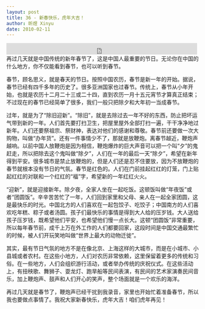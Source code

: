 ```yaml
---
layout: post
title: 36 - 新春快乐，虎年大吉！
author: 昕煜 Xinyu
date: 2010-02-11
---
```


<iframe src="https://archive.org/embed/slowchinese_201909/Slow_Chinese_036.mp3" width="500" height="30" frameborder="0" webkitallowfullscreen="true" mozallowfullscreen="true" allowfullscreen></iframe>
再过几天就是中国传统的新年春节了，这是中国人最重要的节日。无论你在中国的什么地方，你不仅能看到春节，也可以听到春节。

春节，顾名思义，就是春天的节日。按照中国农历，春节是新一年的开始。据说，春节已经有四千多年的历史了。很多亚洲国家也过春节。传统上，春节从小年开始，也就是农历十二月二十三或二十四，直到农历一月十五元宵节才算真正结束；不过现在的春节已经简单了很多，我们一般只把除夕和大年初一当成春节。

过年，就是为了“除旧迎新”。“除旧”，就是去除过去一年不好的东西，防止把坏运气带到新的一年。人们首先要打扫卫生，把屋里屋外全部打扫一遍，干干净净地过新年。人们还要祭祖宗、祭财神，表达对他们的感谢和尊敬。春节前还要做一次大购物，叫做“办年货”。还有一件事情少不了，那就是放鞭炮。离春节越近，鞭炮声越响。以前中国人放鞭炮是因为相信，鞭炮爆炸的巨大声音可以把一个叫“夕”的鬼赶走，所以把除去这个鬼叫做“除夕”，人们在一年的最后一天“除夕”，希望在新年得到平安。很多城市是禁止放鞭炮的，但是人们还是忍不住要放，因为不放鞭炮的春节就根本没有节日的气氛。春节是红色的。人们在门前挂起红红的灯笼，门上贴起红红的对联和一个红红的“福”字，希望新的一年红红火火。

“迎新”，就是迎接新年。除夕夜，全家人坐在一起吃饭。这顿饭叫做“年夜饭”或者“团圆饭”。辛辛苦苦忙了一年，人们回到家里和父母、亲人在一起全家团圆，这是最快乐的时光。中国北方的人们喜欢在一起包饺子、吃饺子；中国南方的人们喜欢吃年糕、粽子或者汤圆。孩子们最快乐的事情是得到大人给的压岁钱。大人送给孩子压岁钱，既希望他们平安，也希望他们慢一点长大。这顿“团圆饭”非常重要，所以每年春节前，成千上万在外工作的人们都要回家，这段时间是中国交通最繁忙的时候，被人们开玩笑地叫做“世界上最大的动物迁徙”。

其实，最有节日气氛的地方不是在像北京、上海这样的大城市，而是在小城市、小县城或者农村。在这些小地方，人们对农历非常依赖，这里保留着更多的传统和习俗。在一些地方，人们会组织游行活动，或者举办传统的庆祝仪式。在这些活动上，有扭秧歌、舞狮子、耍龙灯、跑旱船等民间表演，有民间的艺术家演奏民间音乐，加上鞭炮声、鼓声和人们开心的笑声，整个场面就是一个欢乐的海洋。

再过几天就是春节了，鞭炮声已经干扰到我录音，家里也开始忙着准备春节，所以我也要做点事情了。我祝大家新春快乐，虎年大吉！咱们虎年再见！

 

